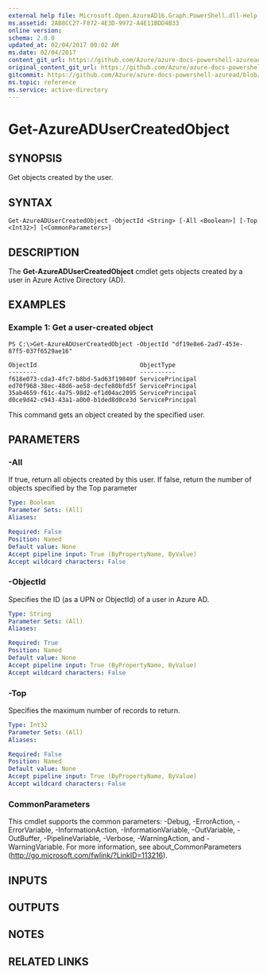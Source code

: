 ```yaml
---
external help file: Microsoft.Open.AzureAD16.Graph.PowerShell.dll-Help.xml
ms.assetid: 2AB8CC27-F872-4E3D-9972-A4E11BDD4B33
online version:
schema: 2.0.0
updated_at: 02/04/2017 00:02 AM
ms.date: 02/04/2017
content_git_url: https://github.com/Azure/azure-docs-powershell-azuread/blob/VinceSmith-patch-9/Azure%20AD%20Cmdlets/AzureAD/v2/Get-AzureADUserCreatedObject.md
original_content_git_url: https://github.com/Azure/azure-docs-powershell-azuread/blob/VinceSmith-patch-9/Azure%20AD%20Cmdlets/AzureAD/v2/Get-AzureADUserCreatedObject.md
gitcommit: https://github.com/Azure/azure-docs-powershell-azuread/blob/3c958c260fe07ce8f34599794f089c4b3c1b8115
ms.topic: reference
ms.service: active-directory
---
```


# Get-AzureADUserCreatedObject

## SYNOPSIS
Get objects created by the user.

## SYNTAX

```
Get-AzureADUserCreatedObject -ObjectId <String> [-All <Boolean>] [-Top <Int32>] [<CommonParameters>]
```

## DESCRIPTION
The **Get-AzureADUserCreatedObject** cmdlet gets objects created by a user in Azure Active Directory (AD).

## EXAMPLES

### Example 1: Get a user-created object
```
PS C:\>Get-AzureADUserCreatedObject -ObjectId "df19e8e6-2ad7-453e-87f5-037f6529ae16"

ObjectId                             ObjectType
--------                             ----------
f618e073-cda3-4fc7-b8bd-5ad63f19840f ServicePrincipal
ed70f968-38ec-48d6-ae58-decfe80bfd5f ServicePrincipal
35ab4659-f61c-4a75-98d2-ef1d04ac2095 ServicePrincipal
d0ce9d42-c943-43a1-a0b0-b1ded8d0ce3d ServicePrincipal
```

This command gets an object created by the specified user.

## PARAMETERS

### -All
If true, return all objects created by this user. If false, return the number of objects specified by the Top parameter

```yaml
Type: Boolean
Parameter Sets: (All)
Aliases: 

Required: False
Position: Named
Default value: None
Accept pipeline input: True (ByPropertyName, ByValue)
Accept wildcard characters: False
```

### -ObjectId
Specifies the ID (as a UPN or ObjectId) of a user in Azure AD. 

```yaml
Type: String
Parameter Sets: (All)
Aliases: 

Required: True
Position: Named
Default value: None
Accept pipeline input: True (ByPropertyName, ByValue)
Accept wildcard characters: False
```

### -Top
Specifies the maximum number of records to return.

```yaml
Type: Int32
Parameter Sets: (All)
Aliases: 

Required: False
Position: Named
Default value: None
Accept pipeline input: True (ByPropertyName, ByValue)
Accept wildcard characters: False
```

### CommonParameters
This cmdlet supports the common parameters: -Debug, -ErrorAction, -ErrorVariable, -InformationAction, -InformationVariable, -OutVariable, -OutBuffer, -PipelineVariable, -Verbose, -WarningAction, and -WarningVariable. For more information, see about_CommonParameters (http://go.microsoft.com/fwlink/?LinkID=113216).

## INPUTS

## OUTPUTS

## NOTES

## RELATED LINKS

